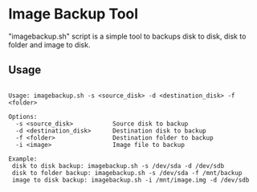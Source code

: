 # Image Backup Tool

"imagebackup.sh" script is a simple tool to backups disk to disk, disk to folder and image to disk.

## Usage

```

Usage: imagebackup.sh -s <source_disk> -d <destination_disk> -f <folder>

Options:
  -s <source_disk>           Source disk to backup
  -d <destination_disk>      Destination disk to backup
  -f <folder>                Destination folder to backup
  -i <image>                 Image file to backup

Example:
 disk to disk backup: imagebackup.sh -s /dev/sda -d /dev/sdb
 disk to folder backup: imagebackup.sh -s /dev/sda -f /mnt/backup
 image to disk backup: imagebackup.sh -i /mnt/image.img -d /dev/sdb

```
